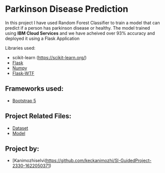 # Parkinson Disease Prediction

In this project I have used Random Forest Classifier to train a model that can predict if a person has parkinson disease or healthy. The  model trained using **IBM Cloud Services** and we have acheived over 93% accuracy and deployed it using a Flask Application

Libraries used:
- scikit-learn (https://scikit-learn.org/)
- [Flask](https://flask.palletsprojects.com/en/2.0.x/)
- [Numpy](https://numpy.org/)
- [Flask-WTF](https://flask-wtf.readthedocs.io/en/0.15.x/)


Frameworks used:
-
- [Bootstrap 5](https://getbootstrap.com/docs/5.0/getting-started/introduction/)

Project Related Files:
-

- [Dataset](https://drive.google.com/drive/folders/1Y3m9E98m33v6L9AqWWgHlzvMA_TsyQBi?usp=sharing)
- [Model](https://drive.google.com/file/d/13baW49-PkTC1uTu-5bAvhchrrqBl5xAA/view?usp=sharing)


Project by:
-
- [Kanimozhiselvi(https://github.com/keckanimozhi/SI-GuidedProject-2330-1622050371)

